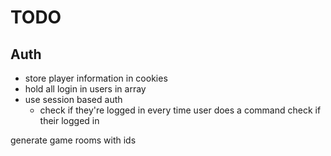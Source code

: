 # TODO

## Auth

- store player information in cookies
- hold all login in users in array
- use session based auth
  - check if they're logged in every time user does a command check if their logged in

generate game rooms with ids
